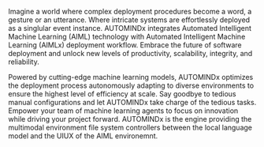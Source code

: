 Imagine a world where complex deployment procedures become a word, a gesture or an utterance. Where intricate systems are effortlessly deployed as a singlular event instance. AUTOMINDx integrates Automated Intelligent Machine Learning (AIML) technology with Automated Intelligent Machine Learning (AIMLx) deployment workflow. Embrace the future of software deployment and unlock new levels of productivity, scalability, integrity, and reliability.

Powered by cutting-edge machine learning models, AUTOMINDx optimizes the deployment process autonomously adapting to diverse environments to ensure the highest level of efficiency at scale. Say goodbye to tedious manual configurations and let AUTOMINDx take charge of the tedious tasks. Empower your team of machine learning agents to focus on innovation while driving your project forward. AUTOMINDx is the engine providing the multimodal environment file system controllers between the local language model and the UIUX of the AIML environemnt.
